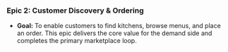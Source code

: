 ### **Epic 2: Customer Discovery & Ordering**

* **Goal:** To enable customers to find kitchens, browse menus, and place an order. This epic delivers the core value for the demand side and completes the primary marketplace loop.
